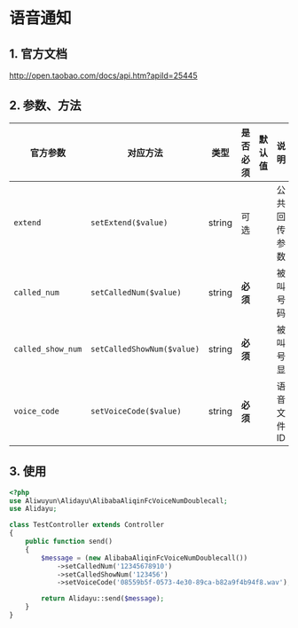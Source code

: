 # 语音通知


## 1. 官方文档

http://open.taobao.com/docs/api.htm?apiId=25445

## 2. 参数、方法

|官方参数|对应方法|类型|是否必须|默认值|说明|
|----|----|----|----|----|----|
|`extend`|`setExtend($value)`|string|可选| |公共回传参数|
|`called_num`|`setCalledNum($value)`|string|**必须**| |被叫号码|
|`called_show_num`|`setCalledShowNum($value)`|string|**必须**| |被叫号显|
|`voice_code`|`setVoiceCode($value)`|string|**必须**| |语音文件ID|

## 3. 使用

```php
<?php
use Aliwuyun\Alidayu\AlibabaAliqinFcVoiceNumDoublecall;
use Alidayu;

class TestController extends Controller
{
    public function send()
    {
        $message = (new AlibabaAliqinFcVoiceNumDoublecall())
            ->setCalledNum('12345678910')
            ->setCalledShowNum('123456')
            ->setVoiceCode('08559b5f-0573-4e30-89ca-b82a9f4b94f8.wav');

        return Alidayu::send($message);
    }
}
```

